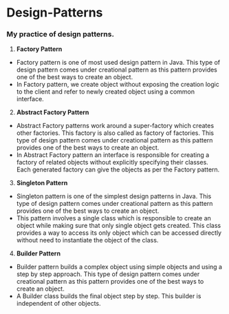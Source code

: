 # Design-Patterns
### My practice of design patterns.

1. **Factory Pattern**
  * Factory pattern is one of most used design pattern in Java. This type of design pattern comes under creational pattern as this pattern provides one of the best ways to create an object.
  * In Factory pattern, we create object without exposing the creation logic to the client and refer to newly created object using a common interface.
  
2. **Abstract Factory Pattern**
  * Abstract Factory patterns work around a super-factory which creates other factories. This factory is also called as factory of factories. This type of design pattern comes under creational pattern as this pattern provides one of the best ways to create an object.
  * In Abstract Factory pattern an interface is responsible for creating a factory of related objects without explicitly specifying their classes. Each generated factory can give the objects as per the Factory pattern.
  
3. **Singleton Pattern**
  * Singleton pattern is one of the simplest design patterns in Java. This type of design pattern comes under creational pattern as this pattern provides one of the best ways to create an object.
  * This pattern involves a single class which is responsible to create an object while making sure that only single object gets created. This class provides a way to access its only object which can be accessed directly without need to instantiate the object of the class.

4. **Builder Pattern**
  * Builder pattern builds a complex object using simple objects and using a step by step approach. This type of design pattern comes under creational pattern as this pattern provides one of the best ways to create an object.
  * A Builder class builds the final object step by step. This builder is independent of other objects.
